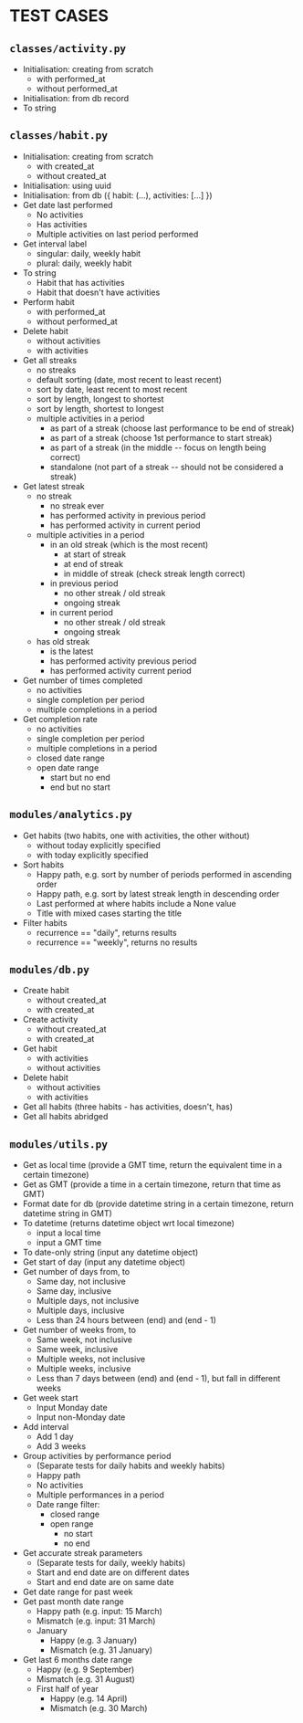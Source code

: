 # TEST CASES

## `classes/activity.py`
- Initialisation: creating from scratch
    - with performed_at
    - without performed_at
- Initialisation: from db record
- To string

## `classes/habit.py`
- Initialisation: creating from scratch
    - with created_at
    - without created_at
- Initialisation: using uuid
- Initialisation: from db ({ habit: (...), activities: [...] })
- Get date last performed
    - No activities
    - Has activities
    - Multiple activities on last period performed
- Get interval label
    - singular: daily, weekly habit
    - plural: daily, weekly habit
- To string
    - Habit that has activities
    - Habit that doesn't have activities
- Perform habit
    - with performed_at
    - without performed_at
- Delete habit
    - without activities
    - with activities
- Get all streaks
    - no streaks
    - default sorting (date, most recent to least recent)
    - sort by date, least recent to most recent
    - sort by length, longest to shortest
    - sort by length, shortest to longest
    - multiple activities in a period
        - as part of a streak (choose last performance to be end of streak)
        - as part of a streak (choose 1st performance to start streak)
        - as part of a streak (in the middle -- focus on length being correct)
        - standalone (not part of a streak -- should not be considered a streak)
- Get latest streak
    - no streak
        - no streak ever
        - has performed activity in previous period
        - has performed activity in current period
    - multiple activities in a period
        - in an old streak (which is the most recent)
            - at start of streak
            - at end of streak
            - in middle of streak (check streak length correct)
        - in previous period
            - no other streak / old streak
            - ongoing streak
        - in current period
            - no other streak / old streak
            - ongoing streak
    - has old streak
        - is the latest
        - has performed activity previous period
        - has performed activity current period
- Get number of times completed
    - no activities
    - single completion per period
    - multiple completions in a period
- Get completion rate
    - no activities
    - single completion per period
    - multiple completions in a period
    - closed date range
    - open date range
        - start but no end
        - end but no start

## `modules/analytics.py`
- Get habits (two habits, one with activities, the other without)
    - without today explicitly specified
    - with today explicitly specified
- Sort habits
    - Happy path, e.g. sort by number of periods performed in ascending order
    - Happy path, e.g. sort by latest streak length in descending order
    - Last performed at where habits include a None value
    - Title with mixed cases starting the title
- Filter habits
    - recurrence == "daily", returns results
    - recurrence == "weekly", returns no results

## `modules/db.py`
- Create habit
    - without created_at
    - with created_at
- Create activity
    - without created_at
    - with created_at
- Get habit
    - with activities
    - without activities
- Delete habit
    - without activities
    - with activities
- Get all habits (three habits - has activities, doesn't, has)
- Get all habits abridged

## `modules/utils.py`
- Get as local time (provide a GMT time, return the equivalent time in a certain timezone)
- Get as GMT (provide a time in a certain timezone, return that time as GMT)
- Format date for db (provide datetime string in a certain timezone, return datetime string in GMT)
- To datetime (returns datetime object wrt local timezone)
    - input a local time
    - input a GMT time
- To date-only string (input any datetime object)
- Get start of day (input any datetime object)
- Get number of days from, to
    - Same day, not inclusive
    - Same day, inclusive
    - Multiple days, not inclusive
    - Multiple days, inclusive
    - Less than 24 hours between (end) and (end - 1)
- Get number of weeks from, to
    - Same week, not inclusive
    - Same week, inclusive
    - Multiple weeks, not inclusive
    - Multiple weeks, inclusive
    - Less than 7 days between (end) and (end - 1), but fall in different weeks
- Get week start
    - Input Monday date
    - Input non-Monday date
- Add interval
    - Add 1 day
    - Add 3 weeks
- Group activities by performance period 
  - (Separate tests for daily habits and weekly habits)
  - Happy path
  - No activities
  - Multiple performances in a period
  - Date range filter:
      - closed range
      - open range
          - no start
          - no end
- Get accurate streak parameters
    - (Separate tests for daily, weekly habits)
    - Start and end date are on different dates
    - Start and end date are on same date
- Get date range for past week
- Get past month date range
    - Happy path (e.g. input: 15 March)
    - Mismatch (e.g. input: 31 March)
    - January
        - Happy (e.g. 3 January)
        - Mismatch (e.g. 31 January)
- Get last 6 months date range
    - Happy (e.g. 9 September)
    - Mismatch (e.g. 31 August)
    - First half of year
        - Happy (e.g. 14 April)
        - Mismatch (e.g. 30 March)

